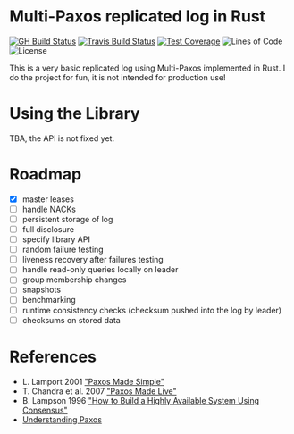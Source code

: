 # Multi-Paxos replicated log in Rust

[![GH Build Status](https://img.shields.io/github/workflow/status/qkniep/multi-paxos-rs/Rust/main?logo=GitHub&style=for-the-badge&labelColor=222)](https://github.com/qkniep/multi-paxos-rs/actions)
[![Travis Build Status](https://img.shields.io/travis/qkniep/multi-paxos-rs?logo=Travis&style=for-the-badge&labelColor=222)](https://travis-ci.org/qkniep/multi-paxos-rs)
[![Test Coverage](https://img.shields.io/codecov/c/github/qkniep/multi-paxos-rs?logo=codecov&style=for-the-badge&labelColor=222)](https://codecov.io/gh/qkniep/multi-paxos-rs)
![Lines of Code](https://img.shields.io/tokei/lines/github/qkniep/multi-paxos-rs?style=for-the-badge&labelColor=222)
![License](https://img.shields.io/github/license/qkniep/multi-paxos-rs?style=for-the-badge&labelColor=222)

This is a very basic replicated log using Multi-Paxos implemented in Rust.
I do the project for fun, it is not intended for production use!

# Using the Library

TBA, the API is not fixed yet.

# Roadmap

- [x] master leases
- [ ] handle NACKs
- [ ] persistent storage of log
- [ ] full disclosure
- [ ] specify library API
- [ ] random failure testing
- [ ] liveness recovery after failures testing
- [ ] handle read-only queries locally on leader
- [ ] group membership changes
- [ ] snapshots
- [ ] benchmarking
- [ ] runtime consistency checks (checksum pushed into the log by leader)
- [ ] checksums on stored data

# References

- L. Lamport 2001 ["Paxos Made Simple"](http://lamport.azurewebsites.net/pubs/paxos-simple.pdf)
- T. Chandra et al. 2007 ["Paxos Made Live"](http://www.read.seas.harvard.edu/~kohler/class/08w-dsi/chandra07paxos.pdf)
- B. Lampson 1996 ["How to Build a Highly Available System Using Consensus"](https://citeseerx.ist.psu.edu/viewdoc/download?doi=10.1.1.61.8330&rep=rep1&type=pdf)
- [Understanding Paxos](https://understandingpaxos.wordpress.com/)
